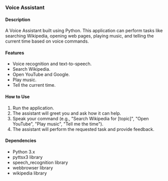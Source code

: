 
### Voice Assistant

#### Description
A Voice Assistant built using Python. This application can perform tasks like searching Wikipedia, opening web pages, playing music, and telling the current time based on voice commands.

#### Features
- Voice recognition and text-to-speech.
- Search Wikipedia.
- Open YouTube and Google.
- Play music.
- Tell the current time.

#### How to Use
1. Run the application.
2. The assistant will greet you and ask how it can help.
3. Speak your command (e.g., "Search Wikipedia for [topic]", "Open YouTube", "Play music", "Tell me the time").
4. The assistant will perform the requested task and provide feedback.

#### Dependencies
- Python 3.x
- pyttsx3 library
- speech_recognition library
- webbrowser library
- wikipedia library
